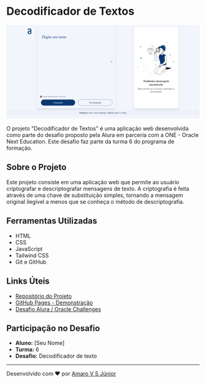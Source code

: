# Decodificador de Textos

![Decodificador de Textos](https://raw.githubusercontent.com/JrValerio/decodificador-de-textos/72734b41fa558d07675949a683b1e7d08d07d563/assets/img/Decodificador%20de%20Textos.png)

O projeto "Decodificador de Textos" é uma aplicação web desenvolvida como parte do desafio proposto pela Alura em parceria com a ONE - Oracle Next Education. Este desafio faz parte da turma 6 do programa de formação.

## Sobre o Projeto

Este projeto consiste em uma aplicação web que permite ao usuário criptografar e descriptografar mensagens de texto. A criptografia é feita através de uma chave de substituição simples, tornando a mensagem original ilegível a menos que se conheça o método de descriptografia.

## Ferramentas Utilizadas

- HTML
- CSS
- JavaScript
- Tailwind CSS
- Git e GitHub

## Links Úteis

- [Repositório do Projeto](https://github.com/JrValerio/decodificador-de-textos)
- [GitHub Pages - Demonstração](https://jrvalerio.github.io/decodificador-de-textos/)
- [Desafio Alura / Oracle Challenges](https://cursos.alura.com.br/dashboard)

## Participação no Desafio

- **Aluno:** [Seu Nome]
- **Turma:** 6
- **Desafio:** Decodificador de texto

---

Desenvolvido com ♥ por [Amaro V S Júnior](https://www.linkedin.com/in/jrvalerio/)
